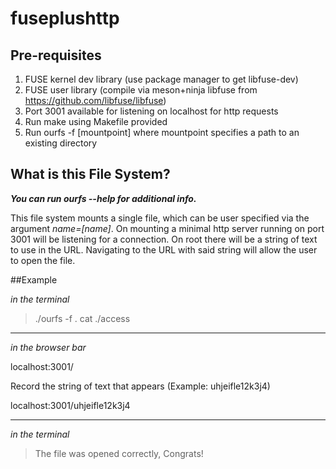 # fuseplushttp

## Pre-requisites

1. FUSE kernel dev library (use package manager to get libfuse-dev)
2. FUSE user library (compile via meson+ninja libfuse from https://github.com/libfuse/libfuse)
3. Port 3001 available for listening on localhost for http requests
4. Run make using Makefile provided
5. Run ourfs -f [mountpoint] where mountpoint specifies a path to an existing directory

## What is this File System?

**_You can run ourfs --help for additional info._**

This file system mounts a single file, which can be user specified via the argument _name=[name]_.
On mounting a minimal http server running on port 3001 will be listening for a connection.
On root there will be a string of text to use in the URL.
Navigating to the URL with said string will allow the user to open the file.

##Example

*in the terminal*

>./ourfs -f .
>cat ./access

--------------------------------------------------------------------

*in the browser bar*

localhost:3001/

Record the string of text that appears (Example: uhjeifle12k3j4)

localhost:3001/uhjeifle12k3j4

---------------------------------------------------------------------

*in the terminal*

>The file was opened correctly, Congrats!
>